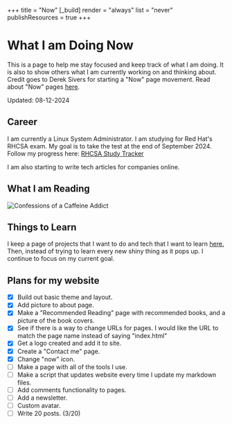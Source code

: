 +++
title = "Now"
[_build]
  render = "always"
  list = "never"
  publishResources = true
+++

# What I am Doing Now

This is a page to help me stay focused and keep track of what I am doing. It is also to show others what I am currently working on and thinking about. Credit goes to Derek Sivers for starting a "Now" page movement. Read about "Now" pages [here](https://nownownow.com/about).

Updated: 08-12-2024
## Career

I am currently a Linux System Administrator. I am studying for Red Hat's RHCSA exam. My goal is to take the test at the end of September 2024. Follow my progress here: [RHCSA Study Tracker](RHCSA%20Study%20Tracker.md) 

I am also starting to write tech articles for companies online. 

## What I am Reading


![Confessions of a Caffeine Addict](https://m.media-amazon.com/images/I/51simmxaV2L.jpg?classes=inline&height=175px)

## Things to Learn

I keep a page of projects that I want to do and tech that I want to learn [here.](/now/Projects.md) Then, instead of trying to learn every new shiny thing as it pops up. I continue to focus on my current goal. 

## Plans for my website
- [x] Build out basic theme and layout. 
- [x] Add picture to about page.
- [x] Make a "Recommended Reading" page with recommended books, and a picture of the book covers. 
- [x] See if there is a way to change URLs for pages. I would like the URL to match the page name instead of saying "index.html"
- [x] Get a logo created and add it to site. 
- [x] Create a "Contact me" page.
- [x] Change "now" icon.
- [ ] Make a page with all of the tools I use.
- [ ] Make a script that updates website every time I update my markdown files.
- [ ] Add comments functionality to pages.
- [ ] Add a newsletter.
- [ ] Custom avatar.
- [ ] Write 20 posts. (3/20)
